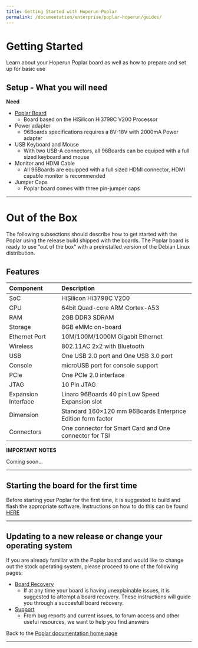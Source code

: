 ```yaml
---
title: Getting Started with Hoperun Poplar
permalink: /documentation/enterprise/poplar-hoperun/guides/
---
```

# Getting Started

Learn about your Hoperun Poplar board as well as how to prepare and set up for basic use

## Setup - What you will need

**Need**
- [Poplar Board](https://www.96boards.org/product/poplar/)
   - Board based on the HiSilicon Hi3798C V200 Processor
- Power adapter
   - 96Boards specifications requires a 8V-18V with 2000mA Power adapter
- USB Keyboard and Mouse
   - With two USB-A connectors, all 96Boards can be equiped with a full sized keyboard and mouse
- Monitor and HDMI Cable
   - All 96Boards are equipped with a full sized HDMI connector, HDMI capable monitor is recommended
- Jumper Caps
   - Poplar board comes with three pin-jumper caps

***

# Out of the Box

The following subsections should describe how to get started with the Poplar using the release build shipped with the boards. The Poplar board is ready to use “out of the box” with a preinstalled version of the Debian Linux distribution.

## Features

|   Component          |   Description                                                                                    |
|:---------------------|:-------------------------------------------------------------------------------------------------|
|  SoC                 | HiSilicon Hi3798C V200                                                                           |
|  CPU                 | 64bit Quad-core ARM Cortex-A53                           |
|  RAM                 | 2GB DDR3 SDRAM                               |
|  Storage             | 8GB eMMc on-board                                                                        |
|  Ethernet Port       | 10M\/100M\/1000M Gigabit Ethernet                                                                                   |
|  Wireless            | 802.11AC 2x2 with Bluetooth                                                                      |
|  USB                 | One USB 2.0 port and One USB 3.0 port                                                              |
|  Console             | microUSB port for console support                                                               |
|  PCIe                | One PCIe 2.0 interface                                                                          |
|  JTAG                | 10 Pin JTAG                                                                                       |
|  Expansion Interface | Linaro 96Boards 40 pin Low Speed Expansion slot                                                         |
|  Dimension           | Standard 160×120 mm 96Boards Enterprice Edition form factor                                      |
|  Connectors              | One connector for Smart Card and One connector for TSI                                           |

**IMPORTANT NOTES**

Coming soon...

***

## Starting the board for the first time

Before starting your Poplar for the first time, it is suggested to build and flash the appropriate software. Instructions on how to do this can be found [HERE](https://github.com/96boards-poplar/Documentation)

***

## Updating to a new release or change your operating system

If you are already familiar with the Poplar board and would like to change out the stock operating system, please proceed to one of the following pages:

- [Board Recovery](https://github.com/96boards-poplar/Documentation/)
   - If at any time your board is having unexplainable issues, it is suggested to attempt a board recovery. These instructions will guide you through a succesfull board recovery.
- [Support](../support/)
   - From bug reports and current issues, to forum access and other useful resources, we want to help you find answers

Back to the [Poplar documentation home page](../)

***
